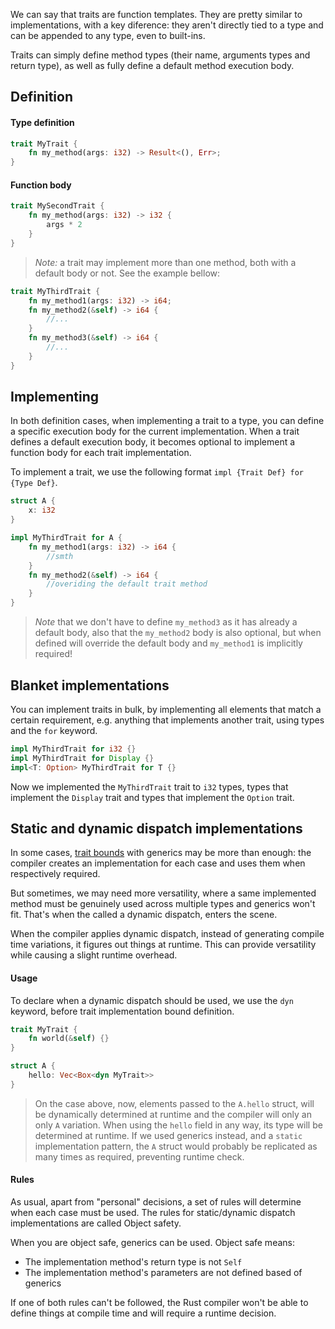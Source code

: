 We can say that traits are function templates. They are pretty similar to implementations, with a key diference: they aren't directly tied to a type and can be appended to any type, even to built-ins. 

Traits can simply define method types (their name, arguments types and return type), as well as fully define a default method execution body. 

## Definition
#### Type definition
```rust
trait MyTrait {
	fn my_method(args: i32) -> Result<(), Err>; 
}
```

#### Function body
```rust
trait MySecondTrait {
	fn my_method(args: i32) -> i32 {
		args * 2
	}
}
```

> _Note:_ a trait may implement more than one method, both with a default body or not. See the example bellow:
```rust
trait MyThirdTrait {
	fn my_method1(args: i32) -> i64; 
	fn my_method2(&self) -> i64 {
		//...
	} 
	fn my_method3(&self) -> i64 {
		//... 
	} 
}
```

## Implementing
In both definition cases, when implementing a trait to a type, you can define a specific execution body for the current implementation.
When a trait defines a default execution body, it becomes optional to implement a function body for each trait implementation. 

To implement a trait, we use the following format ``impl {Trait Def} for {Type Def}``.
```rust
struct A {
	x: i32
}

impl MyThirdTrait for A {
	fn my_method1(args: i32) -> i64 {
		//smth
	}
	fn my_method2(&self) -> i64 {
		//overiding the default trait method
	}
}
```

> _Note_ that we don't have to define ``my_method3`` as it has already a default body, also that the ``my_method2`` body is also optional, but when defined will override the default body and ``my_method1`` is implicitly required!

## Blanket implementations
You can implement traits in bulk, by implementing all elements that match a certain requirement, e.g. anything that implements another trait, using types and the ``for`` keyword. 

```rust
impl MyThirdTrait for i32 {}
impl MyThirdTrait for Display {}
impl<T: Option> MyThirdTrait for T {}
```

Now we implemented the ``MyThirdTrait`` trait to ``i32`` types, types that implement the ``Display`` trait and types that implement the ``Option`` trait.

## Static and dynamic dispatch implementations
In some cases, [trait bounds](../Typing/Trait_bounds) with generics may be more than enough: the compiler creates an implementation for each case and uses them when respectively required. 

But sometimes, we may need more versatility, where a same implemented method must be genuinely used across multiple types and generics won't fit. That's when the called a dynamic dispatch, enters the scene.

When the compiler applies dynamic dispatch, instead of generating compile time variations, it figures out things at runtime. This can provide versatility while causing a slight runtime overhead.

#### Usage
To declare when a dynamic dispatch should be used, we use the ``dyn`` keyword, before trait implementation bound definition.
```rust
trait MyTrait {
	fn world(&self) {}
}

struct A {
	hello: Vec<Box<dyn MyTrait>>
}
```

> On the case above, now, elements passed to the ``A.hello`` struct, will be dynamically determined at runtime and the compiler will only an only ``A`` variation. When using the ``hello`` field in any way, its type will be determined at runtime.
> If we used generics instead, and a ``static`` implementation pattern, the ``A`` struct would probably be replicated as many times as required, preventing runtime check.

#### Rules
As usual, apart from "personal" decisions,  a set of rules will determine when each case must be used. The rules for static/dynamic dispatch implementations are called Object safety. 

When you are object safe, generics can be used. Object safe means:
- The implementation method's return type is not ``Self`` 
- The implementation method's parameters are not defined based of generics

If one of both rules can't be followed, the Rust compiler won't be able to define things at compile time and will require a runtime decision. 